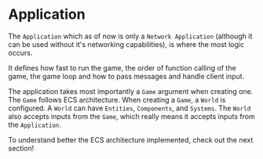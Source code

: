 # Application

The `Application` which as of now is only a `Network Application` (although it can be used without it's networking capabilities), is where the most logic occurs.

It defines how fast to run the game, the order of function calling of the game, the game loop and how to pass messages and handle client input.

The application takes most importantly a `Game` argument when creating one. The `Game` follows ECS architecture. When creating a `Game`, a `World` is configured. A `World` can have `Entities`, `Components`, and `Systems`. The `World` also accepts inputs from the `Game`, which really means it accepts inputs from the `Application`.

To understand better the ECS architecture implemented, check out the next section!
